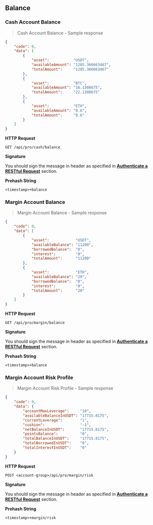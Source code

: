 ## Balance

### Cash Account Balance 

> Cash Account Balance - Sample response 

```json
{
    "code": 0,
    "data": [
        {
            "asset":           "USDT",
            "availableAmount": "1285.366663467",
            "totalAmount":     "1285.366663467"
        },
        {
            "asset":           "BTC",
            "availableAmount": "16.1308675",
            "totalAmount":     "22.1308675"
        },
        {
            "asset":           "ETH",
            "availableAmount": "0.6",
            "totalAmount":     "0.6"
        }
    ]
}
```

**HTTP Request**

`GET /api/pro/cash/balance`

**Signature**

You should sign the message in header as specified in [**Authenticate a RESTful Request**](#signing-a-Request) section.

**Prehash String** 

`<timestamp>+balance`


### Margin Account Balance 

> Margin Account Balance - Sample response 

```json
{
    "code": 0,
    "data": [
        {
            "asset":            "USDT",
            "availableBalance": "11200",
            "borrowedBalance":  "0",
            "interest":         "0",
            "totalAmount":      "11200"
        },
        {
            "asset":            "ETH",
            "availableBalance": "20",
            "borrowedBalance":  "0",
            "interest":         "0",
            "totalAmount":      "20"
        }
    ]
}
```

**HTTP Request** 

`GET /api/pro/margin/balance`

**Signature**

You should sign the message in header as specified in [**Authenticate a RESTful Request**](#signing-a-Request) section.

**Prehash String** 

`<timestamp>+balance`

### Margin Account Risk Profile

> Margin Account Risk Profile - Sample response 

```json
{
    "code": 0,
    "data": {
        "accountMaxLeverage":     "10",
        "availableBalanceInUSDT": "17715.8175",
        "currentLeverage":        "1",
        "cushion":                "-1",
        "netBalanceInUSDT":       "17715.8175",
        "pointsBalance":          "0",
        "totalBalanceInUSDT":     "17715.8175",
        "totalBorrowedInUSDT":    "0",
        "totalInterestInUSDT":    "0"
    }
}
```

**HTTP Request**

`POST <account-group>/api/pro/margin/risk`

**Signature**

You should sign the message in header as specified in [**Authenticate a RESTful Request**](#signing-a-Request) section.

**Prehash String**

`<timestamp>+margin/risk`




